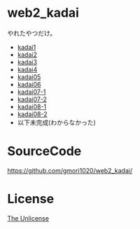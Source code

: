 # web2_kadai

やれたやつだけ。

- [kadai1](kadai01_1.html)
- [kadai2](kadai02_1.html)
- [kadai3](kadai03_1.html)
- [kadai4](kadai04_1.html)
- [kadai05](kadai05.html)
- [kadai06](kadai06.html)
- [kadai07-1](kadai07_1.html)
- [kadai07-2](kadai07_2.html)
- [kadai08-1](kadai08_1.html)
- [kadai08-2](kadai08_2.html)
- 以下未完成(わからなかった)

# SourceCode
https://github.com/gmori1020/web2_kadai/

# License
[The Unlicense](LICENSE)
